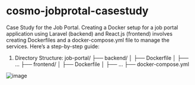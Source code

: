 # cosmo-jobprotal-casestudy
Case Study for the Job Portal.
Creating a Docker setup for a job portal application using Laravel (backend) and React.js (frontend) involves creating Dockerfiles and a docker-compose.yml file to manage the services. Here’s a step-by-step guide:

1. Directory Structure:
  job-portal/
    ├── backend/
    │   ├── Dockerfile
    │   ├── ...
    ├── frontend/
    │   ├── Dockerfile
    │   ├── ...
    ├── docker-compose.yml

![image](https://github.com/user-attachments/assets/c884ab95-87f2-44b1-9b3a-a78a94eb3021)
